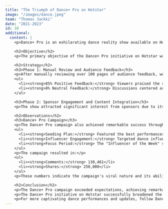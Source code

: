 ```yaml
---
title: "The Triumph of Dance+ Pro on Hotstar"
image: "/images/dance.jpeg"
team: "Thomas Jackki"
date: "2021-2023"
id: 18
additional:
  content: |
    <p>Dance+ Pro is an exhilarating dance reality show available on Hotstar, designed to showcase the immense talent and creativity of dancers from across the country. Elevating the realm of dance reality shows, Dance+ Pro offers a compelling mix of talent, innovation, and inspiration, standing as a testament to the power of dance to connect, inspire, and entertain audiences.</p>

    <h2>Objective</h2>
    <p>The primary objective of the Dance+ Pro initiative on Hotstar was to broaden the show's reach and introduce its captivating performances to a wider audience. This digital adaptation aimed to tap into younger demographics and enhance engagement through innovative content strategies.</p>

    <h2>Strategy</h2>
    <h3>Phase 1: Manual Review and Audience Feedback</h3>
    <p>After manually reviewing over 100 pages of audience feedback, we found:</p>
    <ul>
      <li><strong>85% Positive Feedback:</strong> Viewers praised the show's high-quality performances and the excitement of an OTT-first release.</li>
      <li><strong>8% Neutral Feedback:</strong> Discussions centered around the judges and special guest content, indicating a healthy interest in all aspects of the show.</li>
    </ul>

    <h3>Phase 2: Sponsor Engagement and Content Integration</h3>
    <p>The show attracted significant interest from sponsors due to its adaptable format, which is ideal for content integrations. Originally made for TV, Dance+ Pro was effectively adapted for digital to target younger audiences, making it a valuable investment for sponsors looking to engage this demographic.</p>

    <h2>Observations</h2>
    <h3>Dance+ Pro Campaign</h3>
    <p>The Dance+ Pro campaign also achieved remarkable success through a targeted seeding plan:</p>
    <ul>
      <li><strong>Seeding Plan:</strong> Featured the best performances and moments across Instagram, Facebook, and YouTube.</li>
      <li><strong>Influencer Engagement:</strong> Targeted dance influencers to keep the show relevant and engaging.</li>
      <li><strong>Focus Period:</strong> The "Influencer of the Week" strategy was implemented to maintain conversations and engagement during January and February.</li>
    </ul>
    <p>The campaign resulted in:</p>
    <ul>
      <li><strong>Comments:</strong> 130,461</li>
      <li><strong>Shares:</strong> 250,000</li>
    </ul>
    <p>These numbers indicate the campaign's viral nature and its ability to captivate and engage a broad audience.</p>

    <h2>Conclusion</h2>
    <p>The Dance+ Pro campaign exceeded expectations, achieving remarkable reach and engagement. Their success was driven by strategic influencer engagement and high-quality content, resulting in significant interactions and shares.</p>
    <p>The Dance+ Pro initiative on Hotstar successfully broadened the show's reach and captivated a diverse audience, proving the power of strategic digital adaptation and influencer marketing in enhancing viewer engagement and expanding the audience base.</p>
    <p>For more captivating dance performances and updates, follow Dance+ Pro on Hotstar and join us in celebrating the art of dance.</p>
---
```

